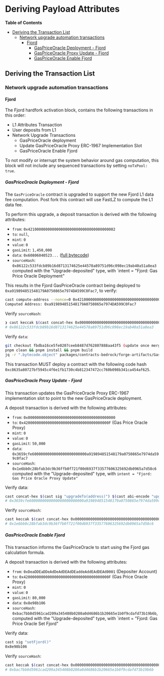 # Deriving Payload Attributes

<!-- START doctoc generated TOC please keep comment here to allow auto update -->
<!-- DON'T EDIT THIS SECTION, INSTEAD RE-RUN doctoc TO UPDATE -->
**Table of Contents**

- [Deriving the Transaction List](#deriving-the-transaction-list)
  - [Network upgrade automation transactions](#network-upgrade-automation-transactions)
    - [Fjord](#fjord)
      - [GasPriceOracle Deployment - Fjord](#gaspriceoracle-deployment---fjord)
      - [GasPriceOracle Proxy Update - Fjord](#gaspriceoracle-proxy-update---fjord)
      - [GasPriceOracle Enable Fjord](#gaspriceoracle-enable-fjord)

<!-- END doctoc generated TOC please keep comment here to allow auto update -->

## Deriving the Transaction List

### Network upgrade automation transactions

#### Fjord

The Fjord hardfork activation block, contains the following transactions in this order:

- L1 Attributes Transaction
- User deposits from L1
- Network Upgrade Transactions
  - GasPriceOracle deployment
  - Update GasPriceOracle Proxy ERC-1967 Implementation Slot
  - GasPriceOracle Enable Fjord

To not modify or interrupt the system behavior around gas computation, this block will not include any sequenced
transactions by setting `noTxPool: true`.

##### GasPriceOracle Deployment - Fjord

The `GasPriceOracle` contract is upgraded to support the new Fjord L1 data fee computation. Post fork this contract
will use FastLZ to compute the L1 data fee.

To perform this upgrade, a deposit transaction is derived with the following attributes:

- `from`: `0x4210000000000000000000000000000000000002`
- `to`: `null`,
- `mint`: `0`
- `value`: `0`
- `gasLimit`: `1,450,000`
- `data`: `0x60806040523...` ([full bytecode](../static/bytecode/fjord-gas-price-oracle-deployment.txt))
- `sourceHash`: `0x86122c533fdcb89b16d8713174625e44578a89751d96c098ec19ab40a51a8ea3`
  computed with the "Upgrade-deposited" type, with `intent = "Fjord: Gas Price Oracle Deployment"

This results in the Fjord GasPriceOracle contract being deployed to `0xa919894851548179A0750865e7974DA599C0Fac7`,
to verify:

```bash
cast compute-address --nonce=0 0x4210000000000000000000000000000000000002
Computed Address: 0xa919894851548179A0750865e7974DA599C0Fac7
```

Verify `sourceHash`:

```bash
❯ cast keccak $(cast concat-hex 0x0000000000000000000000000000000000000000000000000000000000000002 $(cast keccak "Fjord: Gas Price Oracle Deployment"))
# 0x86122c533fdcb89b16d8713174625e44578a89751d96c098ec19ab40a51a8ea3
```

Verify `data`:

```bash
git checkout fbdba16ce5fe0207ceeb8487d762807888aa43f5 (update once merged)
pnpm clean && pnpm install && pnpm build
jq -r ".bytecode.object" packages/contracts-bedrock/forge-artifacts/GasPriceOracle.sol/GasPriceOracle.json
```

This transaction MUST deploy a contract with the following code hash
`0xc8635a80727bf5945c4f6e1fb1730c4b812347472cc760b098b341ca454af625`.

##### GasPriceOracle Proxy Update - Fjord

This transaction updates the GasPriceOracle Proxy ERC-1967 implementation slot to point to the new GasPriceOracle
deployment.

A deposit transaction is derived with the following attributes:

- `from`: `0x0000000000000000000000000000000000000000`
- `to`: `0x420000000000000000000000000000000000000F` (Gas Price Oracle Proxy)
- `mint`: `0`
- `value`: `0`
- `gasLimit`: `50,000`
- `data`: `0x3659cfe6000000000000000000000000a919894851548179a0750865e7974da599c0fac7`
- `sourceHash`: `0x1e6bb0c28bfab3dc9b36ffb0f721f00d6937f33577606325692db0965a7d58c6`
  computed with the "Upgrade-deposited" type, with `intent = "Fjord: Gas Price Oracle Proxy Update"`

Verify data:

```bash
cast concat-hex $(cast sig "upgradeTo(address)") $(cast abi-encode "upgradeTo(address)" 0xa919894851548179A0750865e7974DA599C0Fac7)
# 0x3659cfe6000000000000000000000000a919894851548179a0750865e7974da599c0fac7
```

Verify `sourceHash`:

```bash
cast keccak $(cast concat-hex 0x0000000000000000000000000000000000000000000000000000000000000002 $(cast keccak "Fjord: Gas Price Oracle Proxy Update"))
# 0x1e6bb0c28bfab3dc9b36ffb0f721f00d6937f33577606325692db0965a7d58c6
```

##### GasPriceOracle Enable Fjord

This transaction informs the GasPriceOracle to start using the Fjord gas calculation formula.

A deposit transaction is derived with the following attributes:

- `from`: `0xDeaDDEaDDeAdDeAdDEAdDEaddeAddEAdDEAd0001` (Depositer Account)
- `to`: `0x420000000000000000000000000000000000000F` (Gas Price Oracle Proxy)
- `mint`: `0`
- `value`: `0`
- `gasLimit`: `80,000`
- `data`: `0x8e98b106`
- `sourceHash`: `0xbac7bb0d5961cad209a345408b0280a0d4686b1b20665e1b0f9cdafd73b19b6b`,
  computed with the "Upgrade-deposited" type, with `intent = "Fjord: Gas Price Oracle Set Fjord"

Verify data:

```bash
cast sig "setFjord()"
0x8e98b106
```

Verify `sourceHash`:

```bash
cast keccak $(cast concat-hex 0x0000000000000000000000000000000000000000000000000000000000000002 $(cast keccak "Fjord: Gas Price Oracle Set Fjord"))
# 0xbac7bb0d5961cad209a345408b0280a0d4686b1b20665e1b0f9cdafd73b19b6b
```
